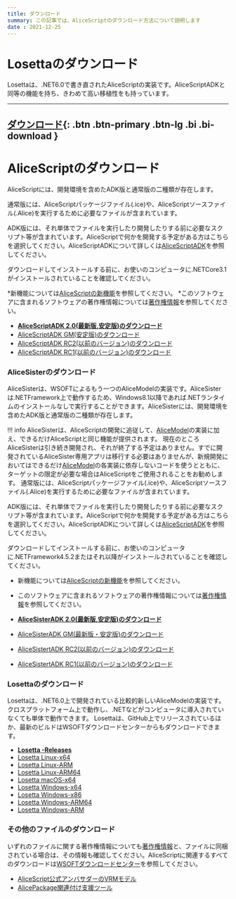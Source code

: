```yaml
---
title: ダウンロード
summary: この記事では、AliceScriptのダウンロード方法について説明します
date : 2021-12-25
---
```

# Losettaのダウンロード
Losettaは、.NET6.0で書き直されたAliceScriptの実装です。AliceScriptADKと同等の機能を持ち、きわめて高い移植性をも持っています。

---
[ ダウンロード](https://download.wsoft.ws/WS00138){: .btn .btn-primary .btn-lg .bi .bi-download }
---

# AliceScriptのダウンロード
AliceScriptには、開発環境を含めたADK版と通常版の二種類が存在します。

通常版には、AliceScriptパッケージファイル(.ice)や、AliceScriptソースファイル(.Alice)を実行するために必要なファイルが含まれています。

ADK版には、それ単体でファイルを実行したり開発したりする前に必要なスクリプト等が含まれています。AliceScriptで何かを開発する予定がある方はこちらを選択してください。AliceScriptADKについて詳しくは[AliceScriptADK](../alice-adk)を参照してください。

ダウンロードしてインストールする前に、お使いのコンピュータに.NETCore3.1がインストールされていることを確認してください。

*新機能については[AliceScriptの新機能](../features)を参照してください。
*このソフトウェアに含まれるソフトウェアの著作権情報については[著作権情報](../about)を参照してください。


*  **[AliceScriptADK 2.0(最新版,安定版)のダウンロード](https://download.wsoft.ws/WS00139)**
*  [AliceScriptADK GM(安定版)のダウンロード](https://download.wsoft.ws/WS00003)
* [AliceScriptADK RC2(以前のバージョン)のダウンロード](https://download.wsoft.ws/WS00005)
* [AliceScriptADK RC1(以前のバージョン)のダウンロード](https://download.wsoft.ws/WS00007)

### AliceSisterのダウンロード
AliceSisterは、WSOFTによるもう一つのAliceModelの実装です。AliceSisterは.NETFramework上で動作するため、Windows8.1以降であれば.NETランタイムのインストールなしで実行することができます。AliceSisterには、開発環境を含めたADK版と通常版の二種類が存在します。

!!! info
    AliceSisterは、AliceScriptの開発に追従して、[AliceModel](../saim)の実装に加え、できるだけAliceScriptと同じ機能が提供されます。
    現在のところAliceSisterは引き続き開発され、それが終了する予定はありません。すでに開発されているAliceSister専用アプリは移行する必要はありませんが、新規開発においてはできるだけ[AliceModel](../saim)の各実装に依存しないコードを使うとともに、ターゲットの限定が必要な場合はAliceScriptをご使用されることをお勧めします。
通常版には、AliceScriptパッケージファイル(.ice)や、AliceScriptソースファイル(.Alice)を実行するために必要なファイルが含まれています。

ADK版には、それ単体でファイルを実行したり開発したりする前に必要なスクリプト等が含まれています。AliceScriptで何かを開発する予定がある方はこちらを選択してください。AliceScriptADKについて詳しくは[AliceScriptADK](../alice-adk)を参照してください。

ダウンロードしてインストールする前に、お使いのコンピュータに.NETFramework4.5.2またはそれ以降がインストールされていることを確認してください。

* 新機能については[AliceScriptの新機能](../features)を参照してください。
* このソフトウェアに含まれるソフトウェアの著作権情報については[著作権情報](../about)を参照してください。


*  **[AliceSisterADK 2.0(最新版,安定版)のダウンロード](https://download.wsoft.ws/WS00140)**
* [AliceSisterADK GM(最新版・安定版)のダウンロード](https://download.wsoft.ws/WS00004)
* [AliceSistertADK RC2(以前のバージョン)のダウンロード](https://download.wsoft.ws/WS00006)
* [AliceSistertADK RC1(以前のバージョン)のダウンロード](https://download.wsoft.ws/WS00008)

### Losettaのダウンロード
Losettaは、.NET6.0上で開発されている比較的新しいAliceModelの実装です。クロスプラットフォーム上で動作し、.NETなどがコンピュータに導入されていなくても単体で動作できます。
Losettaは、GitHub上でリリースされているほか、最新のビルドはWSOFTダウンロードセンターからもダウンロードできます。

- **[Losetta -Releases](https://github.com/WSOFT-Project/Losetta/releases)**
- [Losetta Linux-x64](https://download.wsoft.ws/WS144)
- [Losetta Linux-ARM](https://download.wsoft.ws/WS145)
- [Losetta Linux-ARM64](https://download.wsoft.ws/WS146)
- [Losetta macOS-x64](https://download.wsoft.ws/WS147)
- [Losetta Windows-x64](https://download.wsoft.ws/WS148)
- [Losetta Windows-x86](https://download.wsoft.ws/WS149)
- [Losetta Windows-ARM64](https://download.wsoft.ws/WS150)
- [Losetta Windows-ARM](https://download.wsoft.ws/WS151)

### その他のファイルのダウンロード
いずれのファイルに関する著作権情報についても[著作権情報](../about)と、ファイルに同梱されている場合は、その情報も確認してください。AliceScriptに関連するすべてのダウンロードは[WSOFTダウンロードセンター](https://download.wsoft.ws/AliceScript)を参照してください。

* [AliceScript公式アンバサダーのVRMモデル](https://download.wsoft.ws/WS00086)
* [AlicePackage関連付け支援ツール](https://download.wsoft.ws/WS00143)